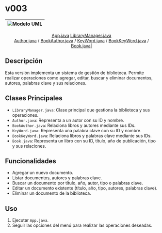 # v003

<div align=center>

|![Modelo UML](/modelo/modelo.svg)|
|:-:|
[App.java](App.java) 
[LibraryManager.java](LibraryManager.java)  
[Author.java](Author.java) / [BookAuthor.java](BookAuthor.java)  / [KeyWord.java](KeyWord.java) / [BookKeyWord.java](BookKeyWord.java) / [Book.java](Book.java)|
</div>

## Descripción
Esta versión implementa un sistema de gestión de biblioteca. Permite realizar operaciones como agregar, editar, buscar y eliminar documentos, autores, palabras clave y sus relaciones.

## Clases Principales
- `LibraryManager.java`: Clase principal que gestiona la biblioteca y sus operaciones.
- `Author.java`: Representa a un autor con su ID y nombre.
- `BookAuthor.java`: Relaciona libros y autores mediante sus IDs.
- `KeyWord.java`: Representa una palabra clave con su ID y nombre.
- `BookKeyWord.java`: Relaciona libros y palabras clave mediante sus IDs.
- `Book.java`: Representa un libro con su ID, título, año de publicación, tipo y sus relaciones.

## Funcionalidades
- Agregar un nuevo documento.
- Listar documentos, autores y palabras clave.
- Buscar un documento por título, año, autor, tipo o palabras clave.
- Editar un documento existente (título, año, tipo, autores, palabras clave).
- Eliminar un documento de la biblioteca.

## Uso
1. Ejecutar `App.java`.
2. Seguir las opciones del menú para realizar las operaciones deseadas.

